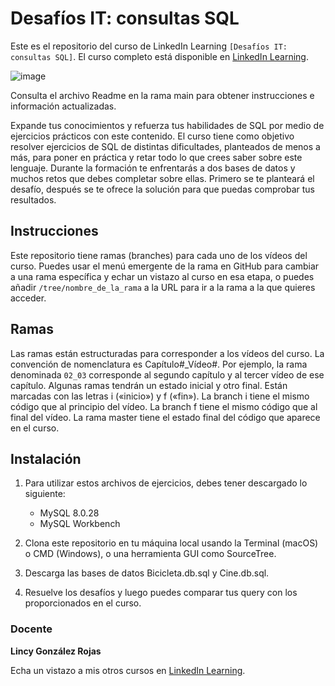 # Desafíos IT: consultas SQL

Este es el repositorio del curso de LinkedIn Learning `[Desafíos IT: consultas SQL]`. El curso completo está disponible en [LinkedIn Learning][lil-course-url].

![image](https://user-images.githubusercontent.com/71371373/192804654-c16835c1-f598-4935-9884-b0094bab7063.png)

Consulta el archivo Readme en la rama main para obtener instrucciones e información actualizadas.

Expande tus conocimientos y refuerza tus habilidades de SQL por medio de ejercicios prácticos con este contenido. El curso tiene como objetivo resolver ejercicios de SQL de distintas dificultades, planteados de menos a más, para poner en práctica y retar todo lo que crees saber sobre este lenguaje. Durante la formación te enfrentarás a dos bases de datos y muchos retos que debes completar sobre ellas. Primero se te planteará el desafío, después se te ofrece la solución para que puedas comprobar tus resultados.
## Instrucciones

Este repositorio tiene ramas (branches) para cada uno de los vídeos del curso. Puedes usar el menú emergente de la rama en GitHub para cambiar a una rama específica y echar un vistazo al curso en esa etapa, o puedes añadir `/tree/nombre_de_la_rama` a la URL para ir a la rama a la que quieres acceder.

## Ramas

Las ramas están estructuradas para corresponder a los vídeos del curso. La convención de nomenclatura es Capítulo#_Vídeo#. Por ejemplo, la rama denominada `02_03` corresponde al segundo capítulo y al tercer vídeo de ese capítulo. Algunas ramas tendrán un estado inicial y otro final. Están marcadas con las letras i («inicio») y f («fin»). La branch i tiene el mismo código que al principio del vídeo. La branch f tiene el mismo código que al final del vídeo. La rama master tiene el estado final del código que aparece en el curso.

## Instalación

1. Para utilizar estos archivos de ejercicios, debes tener descargado lo siguiente:
   - MySQL 8.0.28
   - MySQL Workbench

2. Clona este repositorio en tu máquina local usando la Terminal (macOS) o CMD (Windows), o una herramienta GUI como SourceTree.
3. Descarga las bases de datos Bicicleta.db.sql y Cine.db.sql.
4. Resuelve los desafíos y luego puedes comparar tus query con los proporcionados en el curso.

### Docente

**Lincy González Rojas**

Echa un vistazo a mis otros cursos en [LinkedIn Learning](https://www.linkedin.com/learning/lincy-gonzalez-rojas).

[0]: # (Replace these placeholder URLs with actual course URLs)
[lil-course-url]: https://www.linkedin.com/learning/desafios-it-consultas-sql/aprende-sobre-consultas-sql-con-ejemplos-practicos
[lil-thumbnail-url]: https://cdn.lynda.com/course/2875095/2875095-1615224395432-16x9.jpg

[1]: # (End of ES-Instruction ###############################################################################################)
